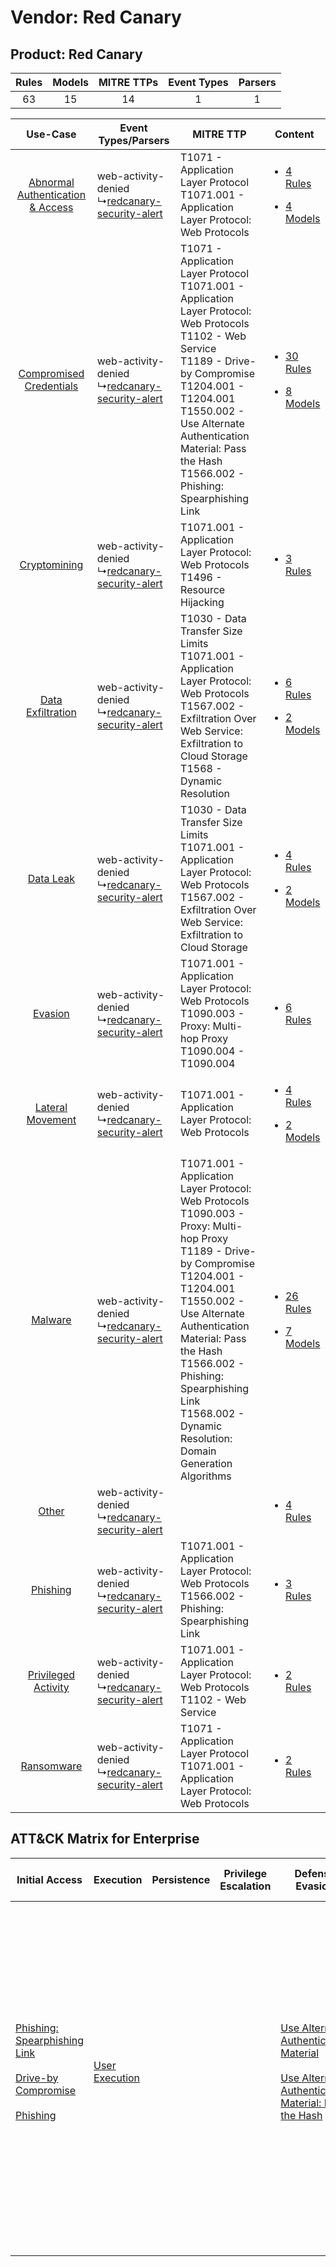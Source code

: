 Vendor: Red Canary
==================
Product: Red Canary
-------------------
| Rules | Models | MITRE TTPs | Event Types | Parsers |
|:-----:|:------:|:----------:|:-----------:|:-------:|
|  63   |   15   |     14     |      1      |    1    |

|    Use-Case    | Event Types/Parsers    | MITRE TTP    | Content    |
|:----:| ---- | ---- | ---- |
| [Abnormal Authentication & Access](../../../UseCases/uc_abnormal_authentication_&_access.md) |  web-activity-denied<br> ↳[redcanary-security-alert](Ps/pC_redcanarysecurityalert.md)<br> | T1071 - Application Layer Protocol<br>T1071.001 - Application Layer Protocol: Web Protocols<br>    | [<ul><li>4 Rules</li></ul><ul><li>4 Models</li></ul>](RM/r_m_red_canary_red_canary_Abnormal_Authentication_&_Access.md) |
|          [Compromised Credentials](../../../UseCases/uc_compromised_credentials.md)          |  web-activity-denied<br> ↳[redcanary-security-alert](Ps/pC_redcanarysecurityalert.md)<br> | T1071 - Application Layer Protocol<br>T1071.001 - Application Layer Protocol: Web Protocols<br>T1102 - Web Service<br>T1189 - Drive-by Compromise<br>T1204.001 - T1204.001<br>T1550.002 - Use Alternate Authentication Material: Pass the Hash<br>T1566.002 - Phishing: Spearphishing Link<br>    | [<ul><li>30 Rules</li></ul><ul><li>8 Models</li></ul>](RM/r_m_red_canary_red_canary_Compromised_Credentials.md)         |
|    [Cryptomining](../../../UseCases/uc_cryptomining.md)    |  web-activity-denied<br> ↳[redcanary-security-alert](Ps/pC_redcanarysecurityalert.md)<br> | T1071.001 - Application Layer Protocol: Web Protocols<br>T1496 - Resource Hijacking<br>    | [<ul><li>3 Rules</li></ul>](RM/r_m_red_canary_red_canary_Cryptomining.md)    |
|    [Data Exfiltration](../../../UseCases/uc_data_exfiltration.md)    |  web-activity-denied<br> ↳[redcanary-security-alert](Ps/pC_redcanarysecurityalert.md)<br> | T1030 - Data Transfer Size Limits<br>T1071.001 - Application Layer Protocol: Web Protocols<br>T1567.002 - Exfiltration Over Web Service: Exfiltration to Cloud Storage<br>T1568 - Dynamic Resolution<br>    | [<ul><li>6 Rules</li></ul><ul><li>2 Models</li></ul>](RM/r_m_red_canary_red_canary_Data_Exfiltration.md)    |
|    [Data Leak](../../../UseCases/uc_data_leak.md)    |  web-activity-denied<br> ↳[redcanary-security-alert](Ps/pC_redcanarysecurityalert.md)<br> | T1030 - Data Transfer Size Limits<br>T1071.001 - Application Layer Protocol: Web Protocols<br>T1567.002 - Exfiltration Over Web Service: Exfiltration to Cloud Storage<br>    | [<ul><li>4 Rules</li></ul><ul><li>2 Models</li></ul>](RM/r_m_red_canary_red_canary_Data_Leak.md)    |
|    [Evasion](../../../UseCases/uc_evasion.md)    |  web-activity-denied<br> ↳[redcanary-security-alert](Ps/pC_redcanarysecurityalert.md)<br> | T1071.001 - Application Layer Protocol: Web Protocols<br>T1090.003 - Proxy: Multi-hop Proxy<br>T1090.004 - T1090.004<br>    | [<ul><li>6 Rules</li></ul>](RM/r_m_red_canary_red_canary_Evasion.md)    |
|    [Lateral Movement](../../../UseCases/uc_lateral_movement.md)    |  web-activity-denied<br> ↳[redcanary-security-alert](Ps/pC_redcanarysecurityalert.md)<br> | T1071.001 - Application Layer Protocol: Web Protocols<br>    | [<ul><li>4 Rules</li></ul><ul><li>2 Models</li></ul>](RM/r_m_red_canary_red_canary_Lateral_Movement.md)    |
|    [Malware](../../../UseCases/uc_malware.md)    |  web-activity-denied<br> ↳[redcanary-security-alert](Ps/pC_redcanarysecurityalert.md)<br> | T1071.001 - Application Layer Protocol: Web Protocols<br>T1090.003 - Proxy: Multi-hop Proxy<br>T1189 - Drive-by Compromise<br>T1204.001 - T1204.001<br>T1550.002 - Use Alternate Authentication Material: Pass the Hash<br>T1566.002 - Phishing: Spearphishing Link<br>T1568.002 - Dynamic Resolution: Domain Generation Algorithms<br> | [<ul><li>26 Rules</li></ul><ul><li>7 Models</li></ul>](RM/r_m_red_canary_red_canary_Malware.md)    |
|    [Other](../../../UseCases/uc_other.md)    |  web-activity-denied<br> ↳[redcanary-security-alert](Ps/pC_redcanarysecurityalert.md)<br> |    | [<ul><li>4 Rules</li></ul>](RM/r_m_red_canary_red_canary_Other.md)    |
|    [Phishing](../../../UseCases/uc_phishing.md)    |  web-activity-denied<br> ↳[redcanary-security-alert](Ps/pC_redcanarysecurityalert.md)<br> | T1071.001 - Application Layer Protocol: Web Protocols<br>T1566.002 - Phishing: Spearphishing Link<br>    | [<ul><li>3 Rules</li></ul>](RM/r_m_red_canary_red_canary_Phishing.md)    |
|    [Privileged Activity](../../../UseCases/uc_privileged_activity.md)    |  web-activity-denied<br> ↳[redcanary-security-alert](Ps/pC_redcanarysecurityalert.md)<br> | T1071.001 - Application Layer Protocol: Web Protocols<br>T1102 - Web Service<br>    | [<ul><li>2 Rules</li></ul>](RM/r_m_red_canary_red_canary_Privileged_Activity.md)    |
|    [Ransomware](../../../UseCases/uc_ransomware.md)    |  web-activity-denied<br> ↳[redcanary-security-alert](Ps/pC_redcanarysecurityalert.md)<br> | T1071 - Application Layer Protocol<br>T1071.001 - Application Layer Protocol: Web Protocols<br>    | [<ul><li>2 Rules</li></ul>](RM/r_m_red_canary_red_canary_Ransomware.md)    |

ATT&CK Matrix for Enterprise
----------------------------
| Initial Access                                                                                                                                                                                                             | Execution                                                           | Persistence | Privilege Escalation | Defense Evasion                                                                                                                                                                                         | Credential Access | Discovery | Lateral Movement                                                                           | Collection | Command and Control                                                                                                                                                                                                                                                                                                                                                                                                                                                                                                                                                        | Exfiltration                                                                                                                                                                                                                                                                          | Impact                                                                  |
| -------------------------------------------------------------------------------------------------------------------------------------------------------------------------------------------------------------------------- | ------------------------------------------------------------------- | ----------- | -------------------- | ------------------------------------------------------------------------------------------------------------------------------------------------------------------------------------------------------- | ----------------- | --------- | ------------------------------------------------------------------------------------------ | ---------- | -------------------------------------------------------------------------------------------------------------------------------------------------------------------------------------------------------------------------------------------------------------------------------------------------------------------------------------------------------------------------------------------------------------------------------------------------------------------------------------------------------------------------------------------------------------------------- | ------------------------------------------------------------------------------------------------------------------------------------------------------------------------------------------------------------------------------------------------------------------------------------- | ----------------------------------------------------------------------- |
| [Phishing: Spearphishing Link](https://attack.mitre.org/techniques/T1566/002)<br><br>[Drive-by Compromise](https://attack.mitre.org/techniques/T1189)<br><br>[Phishing](https://attack.mitre.org/techniques/T1566)<br><br> | [User Execution](https://attack.mitre.org/techniques/T1204)<br><br> |             |                      | [Use Alternate Authentication Material](https://attack.mitre.org/techniques/T1550)<br><br>[Use Alternate Authentication Material: Pass the Hash](https://attack.mitre.org/techniques/T1550/002)<br><br> |                   |           | [Use Alternate Authentication Material](https://attack.mitre.org/techniques/T1550)<br><br> |            | [Web Service](https://attack.mitre.org/techniques/T1102)<br><br>[Application Layer Protocol: Web Protocols](https://attack.mitre.org/techniques/T1071/001)<br><br>[Dynamic Resolution](https://attack.mitre.org/techniques/T1568)<br><br>[Dynamic Resolution: Domain Generation Algorithms](https://attack.mitre.org/techniques/T1568/002)<br><br>[Proxy: Multi-hop Proxy](https://attack.mitre.org/techniques/T1090/003)<br><br>[Application Layer Protocol](https://attack.mitre.org/techniques/T1071)<br><br>[Proxy](https://attack.mitre.org/techniques/T1090)<br><br> | [Data Transfer Size Limits](https://attack.mitre.org/techniques/T1030)<br><br>[Exfiltration Over Web Service: Exfiltration to Cloud Storage](https://attack.mitre.org/techniques/T1567/002)<br><br>[Exfiltration Over Web Service](https://attack.mitre.org/techniques/T1567)<br><br> | [Resource Hijacking](https://attack.mitre.org/techniques/T1496)<br><br> |